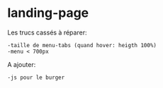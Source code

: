 # landing-page

Les trucs cassés à réparer:

    -taille de menu-tabs (quand hover: heigth 100%)
    -menu < 700px

A ajouter:

    -js pour le burger